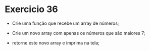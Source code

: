 # Exercicio 36

-   Crie uma função que recebe um array de números;

-   Crie um novo array com apenas os números que são maiores 7;

-   retorne este novo array e imprima na tela;
